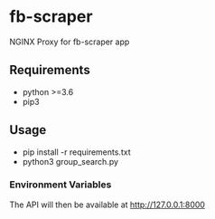 # fb-scraper

NGINX Proxy for fb-scraper app

## Requirements
* python >=3.6
* pip3
## Usage

* pip install -r requirements.txt
* python3 group_search.py

### Environment Variables

The API will then be available at http://127.0.0.1:8000

